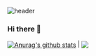 ![header](https://capsule-render.vercel.app/api?type=waving&color=gradient&height=300&section=header&text=MIYEON😎&fontSize=70)

### Hi there 👋



  <a href="https://github.com/Jomiyeon1/github-readme-stats"><img align="center" src="https://github-readme-stats.vercel.app/api?username=Jomiyeon1&show_icons=true&include_all_commits=true&theme=buefy&hide_border=true" alt="Anurag's github stats" /></a> | <a href="https://github.com/KyungHoAn/github-readme-stats"><img align="center" src="https://github-readme-stats.vercel.app/api/top-langs/?username=Jomiyeon1&layout=compact&theme=buefy&hide_border=true" /></a> 


<!--
**Jomiyeon1/Jomiyeon1** is a ✨ _special_ ✨ repository because its `README.md` (this file) appears on your GitHub profile.

Here are some ideas to get you started:

- 🔭 I’m currently working on ...
- 🌱 I’m currently learning ...
- 👯 I’m looking to collaborate on ...
- 🤔 I’m looking for help with ...
- 💬 Ask me about ...
- 📫 How to reach me: ...
- 😄 Pronouns: ...
- ⚡ Fun fact: ...
-->
